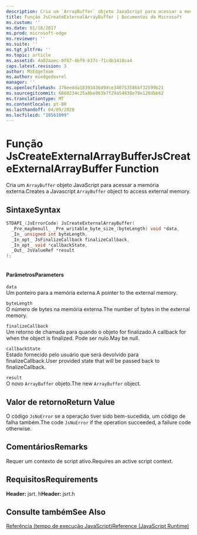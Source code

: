 ```yaml
---
description: Cria um `ArrayBuffer` objeto JavaScript para acessar a memória externa.
title: Função JsCreateExternalArrayBuffer | Documentos da Microsoft
ms.custom: ''
ms.date: 01/18/2017
ms.prod: microsoft-edge
ms.reviewer: ''
ms.suite: ''
ms.tgt_pltfrm: ''
ms.topic: article
ms.assetid: 4a02aaec-0f67-4bf9-b37c-71cdb1410ca4
caps.latest.revision: 3
author: MSEdgeTeam
ms.author: msedgedevrel
manager: ''
ms.openlocfilehash: 376eedda18393436d9dce340753586bf32599b21
ms.sourcegitcommit: 6860234c25a8be863b7f29a54838e78e120dbb62
ms.translationtype: MT
ms.contentlocale: pt-BR
ms.lasthandoff: 04/09/2020
ms.locfileid: "10561099"
---
```

# <span data-ttu-id="87a72-103">Função JsCreateExternalArrayBuffer</span><span class="sxs-lookup"><span data-stu-id="87a72-103">JsCreateExternalArrayBuffer Function</span></span>
<span data-ttu-id="87a72-104">Cria um `ArrayBuffer` objeto JavaScript para acessar a memória externa.</span><span class="sxs-lookup"><span data-stu-id="87a72-104">Creates a Javascript `ArrayBuffer` object to access external memory.</span></span>
  
## <span data-ttu-id="87a72-105">Sintaxe</span><span class="sxs-lookup"><span data-stu-id="87a72-105">Syntax</span></span>  
  
```cpp  
STDAPI_(JsErrorCode) JsCreateExternalArrayBuffer(  
  _Pre_maybenull_ _Pre_writable_byte_size_(byteLength) void *data,  
  _In_ unsigned int byteLength,  
  _In_opt_ JsFinalizeCallback finalizeCallback,  
  _In_opt_ void *callbackState,  
  _Out_ JsValueRef *result  
);  
  
```  
  
#### <span data-ttu-id="87a72-106">Parâmetros</span><span class="sxs-lookup"><span data-stu-id="87a72-106">Parameters</span></span>  
 `data`  
 <span data-ttu-id="87a72-107">Um ponteiro para a memória externa.</span><span class="sxs-lookup"><span data-stu-id="87a72-107">A pointer to the external memory.</span></span>  
  
 `byteLength`  
 <span data-ttu-id="87a72-108">O número de bytes na memória externa.</span><span class="sxs-lookup"><span data-stu-id="87a72-108">The number of bytes in the external memory.</span></span>  
  
 `finalizeCallback`  
 <span data-ttu-id="87a72-109">Um retorno de chamada para quando o objeto for finalizado.</span><span class="sxs-lookup"><span data-stu-id="87a72-109">A callback for when the object is finalized.</span></span> <span data-ttu-id="87a72-110">Pode ser nulo.</span><span class="sxs-lookup"><span data-stu-id="87a72-110">May be null.</span></span>  
  
 `callbackState`  
 <span data-ttu-id="87a72-111">Estado fornecido pelo usuário que será devolvido para finalizeCallback.</span><span class="sxs-lookup"><span data-stu-id="87a72-111">User provided state that will be passed back to finalizeCallback.</span></span>  
  
 `result`  
 <span data-ttu-id="87a72-112">O novo `ArrayBuffer` objeto.</span><span class="sxs-lookup"><span data-stu-id="87a72-112">The new `ArrayBuffer` object.</span></span>  
  
## <span data-ttu-id="87a72-113">Valor de retorno</span><span class="sxs-lookup"><span data-stu-id="87a72-113">Return Value</span></span>  
 <span data-ttu-id="87a72-114">O código `JsNoError` se a operação tiver sido bem-sucedida, um código de falha também.</span><span class="sxs-lookup"><span data-stu-id="87a72-114">The code `JsNoError` if the operation succeeded, a failure code otherwise.</span></span>  
  
## <span data-ttu-id="87a72-115">Comentários</span><span class="sxs-lookup"><span data-stu-id="87a72-115">Remarks</span></span>  
 <span data-ttu-id="87a72-116">Requer um contexto de script ativo.</span><span class="sxs-lookup"><span data-stu-id="87a72-116">Requires an active script context.</span></span>  
  
## <span data-ttu-id="87a72-117">Requisitos</span><span class="sxs-lookup"><span data-stu-id="87a72-117">Requirements</span></span>  
 <span data-ttu-id="87a72-118">**Header:** jsrt. h</span><span class="sxs-lookup"><span data-stu-id="87a72-118">**Header:** jsrt.h</span></span>  
  
## <span data-ttu-id="87a72-119">Consulte também</span><span class="sxs-lookup"><span data-stu-id="87a72-119">See Also</span></span>  
 [<span data-ttu-id="87a72-120">Referência (tempo de execução JavaScript)</span><span class="sxs-lookup"><span data-stu-id="87a72-120">Reference (JavaScript Runtime)</span></span>](../chakra-hosting/reference-javascript-runtime.md)